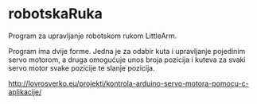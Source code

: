 # robotskaRuka
Program za upravljanje robotskom rukom LittleArm.

Program ima dvije forme. Jedna je za odabir kuta i upravljanje pojedinim servo motorom, a druga omogućuje unos broja pozicija i kuteva za svaki servo motor svake pozicije te slanje pozicija.

http://lovrosverko.eu/projekti/kontrola-arduino-servo-motora-pomocu-c-aplikacije/
